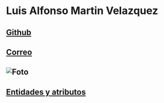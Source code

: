 # Luis Alfonso Martin Velazquez

## [Github](https://github.com/Wicho115/)

## [Correo](luigialfmartin@gmail.com)

## ![Foto](https://media.discordapp.net/attachments/1025054668038090855/1025073197588172942/foto-Dante.png)

## [Entidades y atributos](./EntidadesAtributos.md)